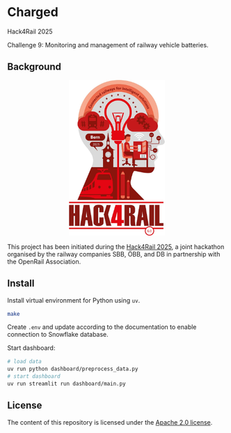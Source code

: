 # Charged

Hack4Rail 2025

Challenge 9: Monitoring and management of railway vehicle batteries.

## Background

<p align="center">
  <img alt="Hack4Rail Logo" src="img/hack4rail-logo.jpg" width="220"/>
</p>

This project has been initiated during the [Hack4Rail 2025](https://hack4rail.event.sbb.ch/en/), a joint hackathon organised by the railway companies SBB, ÖBB, and DB in partnership with the OpenRail Association.

## Install

Install virtual environment for Python using `uv`.

```bash
make
```

Create `.env` and update according to the documentation to enable connection to Snowflake database.


Start dashboard:

```bash
# load data
uv run python dashboard/preprocess_data.py
# start dashboard
uv run streamlit run dashboard/main.py
```

## License

<!-- If you decide for another license, please change it here, and exchange the LICENSE file -->

The content of this repository is licensed under the [Apache 2.0 license](LICENSE).
